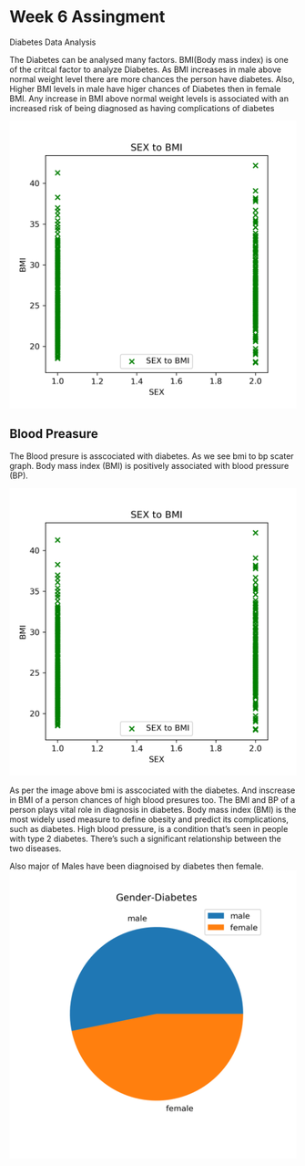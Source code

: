 # Week 6 Assingment
Diabetes Data Analysis

The Diabetes can be analysed many factors. BMI(Body mass index) is one of the critcal factor to analyze Diabetes.
As BMI increases in male above normal weight level there are more chances the person have diabetes. Also, Higher BMI levels in male have higer chances of Diabetes then in female BMI.
Any increase in BMI above normal weight levels is associated with an increased risk of being diagnosed as having complications of diabetes

![diabetes](diabetes_SEX_BMI_scatter.png)

<h2> Blood Preasure </h2>
 The Blood presure is asscociated with diabetes. As we see bmi to bp scater graph. Body mass index (BMI) is positively associated with   blood pressure (BP).

![diabetes](diabetes_SEX_BMI_scatter.png)

As per the image above bmi is asscociated with the diabetes. And inscrease in BMI of a person chances of high blood presures too. The BMI and BP of a person plays vital role in diagnosis in diabetes. Body mass index (BMI) is the most widely used measure to define obesity and predict its complications, such as diabetes. High blood pressure, is a condition that’s seen in people with type 2 diabetes. There’s such a significant relationship between the two diseases.

Also major of Males have been diagnoised by diabetes then female.
![diabetes](BP-diabetes-pie.png)
